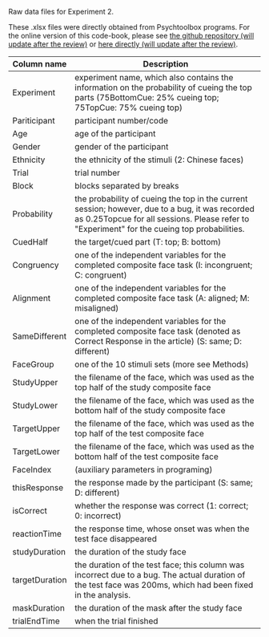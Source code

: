 Raw data files for Experiment 2.

These .xlsx files were directly obtained from Psychtoolbox programs. For the online version of this code-book, please see [the github repository (will update after the review)]() or [here directly (will update after the review)]().

Column name | Description
-- | --
Experiment | experiment name, which also contains the information on the probability of cueing the top parts (75BottomCue: 25% cueing top; 75TopCue: 75% cueing top)
Pariticipant | participant number/code
Age | age of the participant
Gender | gender of the participant
Ethnicity | the ethnicity of the stimuli (2: Chinese faces)
Trial | trial number
Block | blocks separated by breaks
Probability | the probability of cueing the top in the current session; however, due to a bug, it was recorded as 0.25Topcue for all sessions. Please refer to "Experiment" for the cueing top probabilities.
CuedHalf | the target/cued part (T: top; B: bottom)
Congruency | one of the independent variables for the completed composite face task (I: incongruent; C: congruent)
Alignment | one of the independent variables for the completed composite face task (A: aligned; M: misaligned)
SameDifferent | one of the independent variables for the completed composite face task (denoted as Correct Response in the article) (S: same; D: different)
FaceGroup | one of the 10 stimuli sets (more see Methods)
StudyUpper | the filename of the face, which was used as the top half of the study composite face
StudyLower | the filename of the face, which was used as the bottom half of the study composite face
TargetUpper | the filename of the face, which was used as the top half of the test composite face
TargetLower | the filename of the face, which was used as the bottom half of the test composite face
FaceIndex | (auxiliary parameters in programing)
thisResponse | the response made by the participant (S: same; D: different)
isCorrect | whether the response was correct (1: correct; 0: incorrect)
reactionTime | the response time, whose onset was when the test face disappeared
studyDuration | the duration of the study face
targetDuration | the duration of the test face; this column was incorrect due to a bug. The actual duration of the test face was 200ms, which had been fixed in the analysis.
maskDuration | the duration of the mask after the study face
trialEndTime | when the trial finished